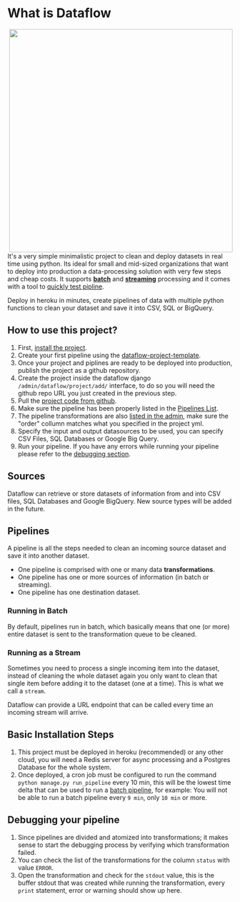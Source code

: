 # What is Dataflow

<img align="right" src="https://user-images.githubusercontent.com/426452/202270773-8569adeb-7909-4498-b9f5-185242e5680c.png" width="500" />

It's a very simple minimalistic project to clean and deploy datasets in real time using python. Its ideal for small and mid-sized organizations that want to deploy into production a data-processing solution with very few steps and cheap costs. It supports **[batch](#running-in-batch)** and **[streaming](#streaming-data-into-pipelines)** processing and it comes with a tool to [quickly test pipline](#unit-testing-your-pipeline).

Deploy in heroku in minutes, create pipelines of data with multiple python functions to clean your dataset and save it into CSV, SQL or BigQuery.

## How to use this project?

1. First, [install the project](#basic-installation-steps).
2. Create your first pipeline using the [dataflow-project-template](https://github.com/breatheco-de/dataflow-project-template).
3. Once your project and piplines are ready to be deployed into production, publish the project as a github repository.
4. Create the project inside the dataflow django `/admin/dataflow/project/add/` interface, to do so you will need the github repo URL you just created in the previous step.
5. Pull the [project code from github](https://github.com/breatheco-de/dataflow/blob/main/docs/images/pull-from-github.png?raw=true).
6. Make sure the pipeline has been properly listed in the [Pipelines List](/admin/dataflow/pipeline/).
7. The pipeline transformations are also [listed in the admin](/admin/dataflow/transformation/), make sure the "order" collumn matches what you specified in the project yml.
8. Specify the input and output datasources to be used, you can specify CSV Files, SQL Databases or Google Big Query.
9. Run your pipeline. If you have any errors while running your pipeline please refer to the [debugging section](#debugging-your-pipeline).

## Sources

Dataflow can retrieve or store datasets of information from and into CSV files, SQL Databases and Google BigQuery. New source types will be added in the future.

## Pipelines

A pipeline is all the steps needed to clean an incoming source dataset and save it into another dataset.

- One pipeline is comprised with one or many data **transformations**.
- One pipeline has one or more sources of information (in batch or streaming).
- One pipeline has one destination dataset.

### Running in Batch

By default, pipelines run in batch, which basically means that one (or more) entire dataset is sent to the transformation queue to be cleaned.

### Running as a Stream

Sometimes you need to process a single incoming item into the dataset, instead of cleaning the whole dataset again you only want to clean that single item before adding it to the dataset (one at a time). This is what we call a `stream`.

Dataflow can provide a URL endpoint that can be called every time an incoming stream will arrive.

## Basic Installation Steps

1. This project must be deployed in heroku (recommended) or any other cloud, you will need a Redis server for async processing and a Postgres Database for the whole system.
2. Once deployed, a cron job must be configured to run the command `python manage.py run_pipeline` every 10 min, this will be the lowest time delta that can be used to run a [batch pipeline](#Running-in-Batch), for example: You will not be able to run a batch pipeline every `9 min`, only `10 min` or more.

## Debugging your pipeline

1. Since pipelines are divided and atomized into transformations; it makes sense to start the debugging process by verifying which transformation failed.
2. You can check the list of the transformations for the column `status` with value `ERROR`.
3. Open the transformation and check for the `stdout` value, this is the buffer stdout that was created while running the transformation, every `print` statement, error or warning should show up here.


